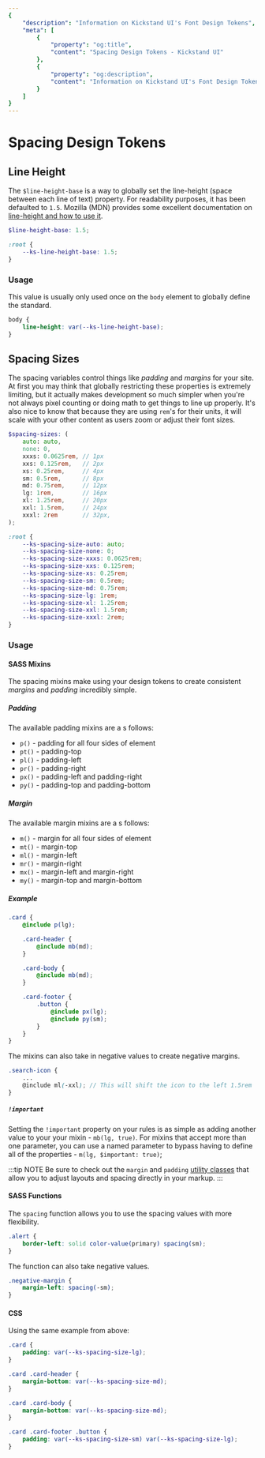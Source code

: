 ```yaml
---
{
    "description": "Information on Kickstand UI's Font Design Tokens",
    "meta": [
        {
            "property": "og:title",
            "content": "Spacing Design Tokens - Kickstand UI"
        },
        {
            "property": "og:description",
            "content": "Information on Kickstand UI's Font Design Tokens"
        }
    ]
}
---
```


# Spacing Design Tokens

## Line Height

The `$line-height-base` is a way to globally set the line-height (space between each line of text) property. For readability purposes, it has been defaulted to `1.5`. Mozilla (MDN) provides some excellent documentation on [line-height and how to use it](https://developer.mozilla.org/en-US/docs/Web/CSS/line-height).

```scss
$line-height-base: 1.5;
```

```css
:root {
    --ks-line-height-base: 1.5;
}
```

### Usage

This value is usually only used once on the `body` element to globally define the standard.

```css
body {
    line-height: var(--ks-line-height-base);
}
```

## Spacing Sizes

The spacing variables control things like _padding_ and _margins_ for your site. At first you may think that globally restricting these properties is extremely limiting, but it actually makes development so much simpler when you're not always pixel counting or doing math to get things to line up properly. It's also nice to know that because they are using `rem`'s for their units, it will scale with your other content as users zoom or adjust their font sizes.

```scss
$spacing-sizes: (
    auto: auto,
    none: 0,
    xxxs: 0.0625rem, // 1px
    xxs: 0.125rem,   // 2px
    xs: 0.25rem,     // 4px
    sm: 0.5rem,      // 8px
    md: 0.75rem,     // 12px
    lg: 1rem,        // 16px
    xl: 1.25rem,     // 20px
    xxl: 1.5rem,     // 24px
    xxxl: 2rem       // 32px,
);
```

```css
:root {
    --ks-spacing-size-auto: auto;
    --ks-spacing-size-none: 0;
    --ks-spacing-size-xxxs: 0.0625rem;
    --ks-spacing-size-xxs: 0.125rem;
    --ks-spacing-size-xs: 0.25rem;
    --ks-spacing-size-sm: 0.5rem;
    --ks-spacing-size-md: 0.75rem;
    --ks-spacing-size-lg: 1rem;
    --ks-spacing-size-xl: 1.25rem;
    --ks-spacing-size-xxl: 1.5rem;
    --ks-spacing-size-xxxl: 2rem;
}
```

### Usage

#### SASS Mixins

The spacing mixins make using your design tokens to create consistent _margins_ and _padding_ incredibly simple.

##### Padding

The available padding mixins are a s follows:

- `p()`  - padding for all four sides of element
- `pt()` - padding-top
- `pl()` - padding-left
- `pr()` - padding-right
- `px()` - padding-left and padding-right
- `py()` - padding-top and padding-bottom

##### Margin

The available margin mixins are a s follows:

- `m()`  - margin for all four sides of element
- `mt()` - margin-top
- `ml()` - margin-left
- `mr()` - margin-right
- `mx()` - margin-left and margin-right
- `my()` - margin-top and margin-bottom

##### Example

```scss
.card {
    @include p(lg);

    .card-header {
        @include mb(md);
    }

    .card-body {
        @include mb(md);
    }

    .card-footer {
        .button {
            @include px(lg);
            @include py(sm);
        }
    }
}
```

The mixins can also take in negative values to create negative margins.

```scss
.search-icon {
    ...
    @include ml(-xxl); // This will shift the icon to the left 1.5rem
}
```

##### `!important`

Setting the `!important` property on your rules is as simple as adding another value to your your mixin - `mb(lg, true)`. For mixins that accept more than one parameter, you can use a named parameter to bypass having to define all of the properties - `m(lg, $important: true)`;

:::tip NOTE
Be sure to check out the `margin` and `padding` [utility classes](../utilities/spacing.md) that allow you to adjust layouts and spacing directly in your markup.
:::

#### SASS Functions

The `spacing` function allows you to use the spacing values with more flexibility.

```scss
.alert {
    border-left: solid color-value(primary) spacing(sm);
}
```

The function can also take negative values.

```scss
.negative-margin {
    margin-left: spacing(-sm);
}
```

#### CSS

Using the same example from above:

```css
.card {
    padding: var(--ks-spacing-size-lg);
}

.card .card-header {
    margin-bottom: var(--ks-spacing-size-md);
}

.card .card-body {
    margin-bottom: var(--ks-spacing-size-md);
}

.card .card-footer .button {
    padding: var(--ks-spacing-size-sm) var(--ks-spacing-size-lg);
}
```
